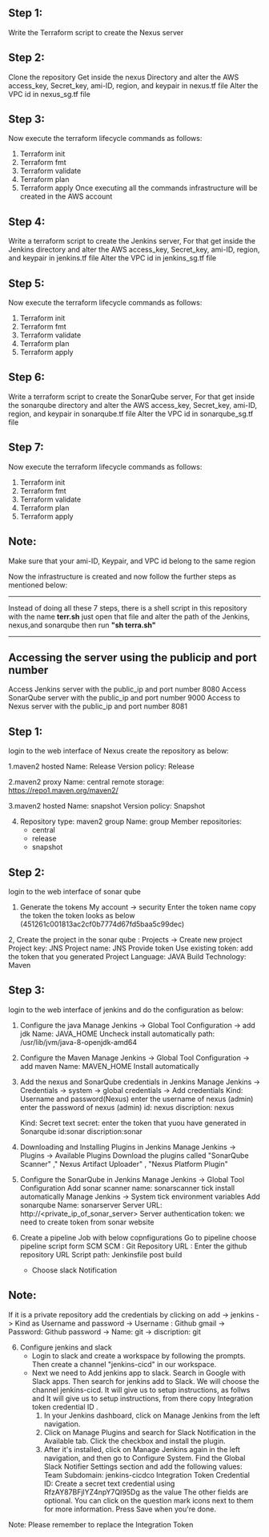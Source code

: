 Step 1:
--------
Write the Terraform script to create the Nexus server

Step 2:
--------
Clone the repository Get inside the nexus Directory and alter the AWS access_key, Secret_key, ami-ID, region, and keypair in nexus.tf file Alter the VPC id in nexus_sg.tf file

Step 3:
-------
Now execute the terraform lifecycle commands as follows:

1. Terraform init
2. Terraform fmt
3. Terraform validate
4. Terraform plan
5. Terraform apply
Once executing all the commands infrastructure will be created in the AWS account

Step 4:
--------
Write a terraform script to create the Jenkins server, For that get inside the Jenkins directory and alter the AWS access_key, Secret_key, ami-ID, region, and keypair in jenkins.tf file Alter the VPC id in jenkins_sg.tf file

Step 5:
--------
Now execute the terraform lifecycle commands as follows:


1. Terraform init
2. Terraform fmt
3. Terraform validate
4. Terraform plan
5. Terraform apply

Step 6:
--------
Write a terraform script to create the SonarQube server, For that get inside the sonarqube directory and alter the AWS access_key, Secret_key, ami-ID, region, and keypair in sonarqube.tf file Alter the VPC id in sonarqube_sg.tf file

Step 7:
--------
Now execute the terraform lifecycle commands as follows:


1. Terraform init
2. Terraform fmt
3. Terraform validate
4. Terraform plan
5. Terraform apply

Note:
-----
Make sure that your ami-ID, Keypair, and VPC id belong to the same region

Now the infrastructure is created and now follow the further steps as mentioned below:

*****************************************************************************************************************************************

Instead of doing all these 7 steps, there is a shell script in this repository with the name **terr.sh** just open that file and alter the path of the Jenkins, nexus,and sonarqube then  run **"sh terra.sh"**

****************************************************************************************************************************************

Accessing the server using the publicip and port number
----------------------------------------------
Access Jenkins server with the public_ip and port number 8080
Access SonarQube server with the public_ip and port number 9000
Access to Nexus server with the public_ip and port number 8081

Step 1:
-------
 login to the web interface of Nexus create the repository as below:
 
1.maven2 hosted
   Name: Release
   Version policy: Release

2.maven2 proxy 
  Name: central
  remote storage: https://repo1.maven.org/maven2/

3.maven2 hosted
  Name: snapshot
  Version policy: Snapshot

4. Repository type: maven2 group
   Name: group
   Member repositories: 
   - central
   - release
   - snapshot

 Step 2:
-------
 
login to the web interface of sonar qube 

1. Generate the tokens
    My account -> security 
    Enter the token name 
    copy the token the token looks as below 
    (451261c001813ac2cf0b7774d67fd5baa5c99dec)

2, Create the project in the sonar qube :
    Projects -> Create new project 
    Project key: JNS
    Project name: JNS 
    Provide token
    Use existing token: add the token that you generated
    Project Language: JAVA
    Build Technology: Maven
     
Step 3:
------

login to the web interface of jenkins and do the configuration as below:

1. Configure the java 
    Manage Jenkins -> Global Tool Configuration -> add jdk 
    Name: JAVA_HOME
    Uncheck install automatically
    path: /usr/lib/jvm/java-8-openjdk-amd64

2. Configure the Maven 
    Manage Jenkins -> Global Tool Configuration -> add maven
    Name: MAVEN_HOME
    Install automatically 

3. Add the nexus and SonarQube credentials in Jenkins
   Manage Jenkins -> Credentials -> system -> global credentials -> Add credentials 
   Kind: Username and password(Nexus)
   enter the username of nexus (admin)
   enter the password of nexus (admin)
   id: nexus
   discription: nexus
   
   Kind: Secret text
   secret: enter the token that yuou have generated in Sonarqube 
   id:sonar
   discription:sonar
   
4. Downloading and Installing Plugins in Jenkins
   Manage Jenkins -> Plugins -> Available Plugins
   Download the plugins called "SonarQube Scanner" ," Nexus Artifact Uploader" , "Nexus Platform Plugin"

4. Configure the SonarQube in Jenkins
    Manage Jenkins -> Global Tool Configuration
    Add sonar scanner
    name: sonarscanner
    tick install automatically
    Manage Jenkins -> System
    tick environment variables
    Add sonarqube 
    Name: sonarserver
    Server URL: http://<private_ip_of_sonar_server> 
    Server authentication token: we need to create token from sonar website
      
5. Create a pipeline Job with below copnfigurations
    Go to pipeline choose pipeline script form SCM
    SCM : Git
    Repository URL : Enter the github repository URL
    Script path: Jenkinsfile
    post build 
    - Choose slack Notification 

Note: 
-----
If it is a private repository add the credentials by clicking on add -> jenkins -> Kind as Username and password -> Username : Github gmail -> Password: Github password
-> Name: git -> discription: git


6. Configure jenkins and slack
    - Login to slack and create a workspace by following the prompts. Then create a channel "jenkins-cicd" in our workspace.
    - Next we need to Add jenkins app to slack. Search in Google with Slack apps. Then search for jenkins add to Slack. 
       We will choose the channel jenkins-cicd. It will give us to setup instructions,  as follws and It will give us to setup instructions, from there copy Integration token credential ID .
       1. In your Jenkins dashboard, click on Manage Jenkins from the left navigation.
       2. Click on Manage Plugins and search for Slack Notification in the Available tab. Click the checkbox and install the plugin.
       3. After it's installed, click on Manage Jenkins again in the left navigation, and then go to Configure System. Find the Global Slack Notifier Settings section and add the following values:
          Team Subdomain: jenkins-cicdco
          Integration Token Credential ID: Create a secret text credential using RfzAY87BFjlYZ4npY7QI95Dg as the value
          The other fields are optional. You can click on the question mark icons next to them for more information. Press Save when you're done. 

Note:
 Please remember to replace the Integration Token
